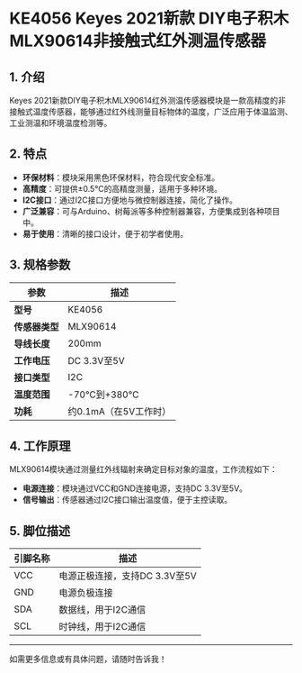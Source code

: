 
# KE4056 Keyes 2021新款 DIY电子积木 MLX90614非接触式红外测温传感器

## 1. 介绍

Keyes 2021新款DIY电子积木MLX90614红外测温传感器模块是一款高精度的非接触式温度传感器，能够通过红外线测量目标物体的温度，广泛应用于体温监测、工业测温和环境温度检测等。

## 2. 特点

- **环保材料**：模块采用黑色环保材料，符合现代安全标准。
- **高精度**：可提供±0.5°C的高精度测量，适用于多种环境。
- **I2C接口**：通过I2C接口方便地与微控制器连接，简化了操作。
- **广泛兼容**：可与Arduino、树莓派等多种控制器兼容，方便集成到各种项目中。
- **易于使用**：清晰的接口设计，便于初学者使用。

## 3. 规格参数

| 参数          | 描述                     |
|---------------|-------------------------|
| **型号**      | KE4056                  |
| **传感器类型**| MLX90614                |
| **导线长度**  | 200mm                   |
| **工作电压**  | DC 3.3V至5V            |
| **接口类型**  | I2C                      |
| **温度范围**  | -70°C到+380°C          |
| **功耗**      | 约0.1mA（在5V工作时）   |

## 4. 工作原理

MLX90614模块通过测量红外线辐射来确定目标对象的温度，工作流程如下：

- **电源连接**：模块通过VCC和GND连接电源，支持DC 3.3V至5V。
- **信号输出**：传感器通过I2C接口输出温度值，便于主控读取。

## 5. 脚位描述

| 引脚名称 | 描述                             |
|----------|----------------------------------|
| VCC      | 电源正极连接，支持DC 3.3V至5V    |
| GND      | 电源负极连接                     |
| SDA      | 数据线，用于I2C通信             |
| SCL      | 时钟线，用于I2C通信             |

---

如需更多信息或有具体问题，请随时告诉我！
